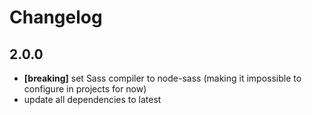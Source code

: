 # Changelog

## 2.0.0

- **[breaking]** set Sass compiler to node-sass (making it impossible to configure in projects for now)
- update all dependencies to latest
